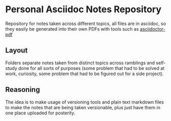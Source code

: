 # Personal Asciidoc Notes Repository

Repository for notes taken across different topics, all files are in asciidoc,
so they easily be generated into their own PDFs with tools such as
[asciidoctor-pdf](https://docs.asciidoctor.org/pdf-converter/latest/convert-to-pdf/)

## Layout

Folders separate notes taken from distinct topics across ramblings and self-study
done for all sorts of purposes (some problem that had to be solved at work, curiosity,
some problem that had to be figured out for a side project).

## Reasoning

The idea is to make usage of versioning tools and plain text markdown files to make
the notes that are being taken versionable, plus just have them in one place uploaded
for posterity.

